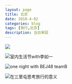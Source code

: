 ```yaml
---
layout: page
title: 北京
date: 2018-4-02
categories: blog
tags: [旅行,北京]
description: 当日来回
---
```

![](http://p5o4jrt16.bkt.clouddn.com/Image-1.jpg)

![室内生活节with李如一](http://p5o4jrt16.bkt.clouddn.com/IMG_2387_polarr.JPG)

![one night with BEJ48 teamB](http://p5o4jrt16.bkt.clouddn.com/IMG_2436.JPG)

![在三里屯思考旅行的意义](http://p5o4jrt16.bkt.clouddn.com/IMG_2437.JPG)
